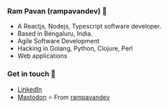 ### Ram Pavan (rampavandev) :wave:

-    A Reactjs, Nodejs, Typescript software developer.
-    Based in Bengaluru, India.
-    Agile Software Development
-    Hacking in Golang, Python, Clojure, Perl
-    Web applications

### Get in touch 📧

- [LinkedIn](https://www.linkedin.com/in/ramgajulapalli/)
- [Mastodon](https://mastodon.social/@rampavandev/)
⭐️ From [rampavandev](https://github.com/rampavandev)
